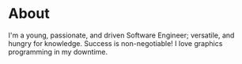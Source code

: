 # About
I'm a young, passionate, and driven Software Engineer; versatile, and hungry for knowledge. Success is non-negotiable!
I love graphics programming in my downtime.

